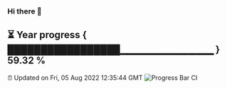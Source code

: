 ### Hi there 👋
⏳ Year progress { █████████████████▁▁▁▁▁▁▁▁▁▁▁▁▁ } 59.32 %
---
⏰ Updated on Fri, 05 Aug 2022 12:35:44 GMT
![Progress Bar CI](https://github.com/liununu/liununu/workflows/Progress%20Bar%20CI/badge.svg)
